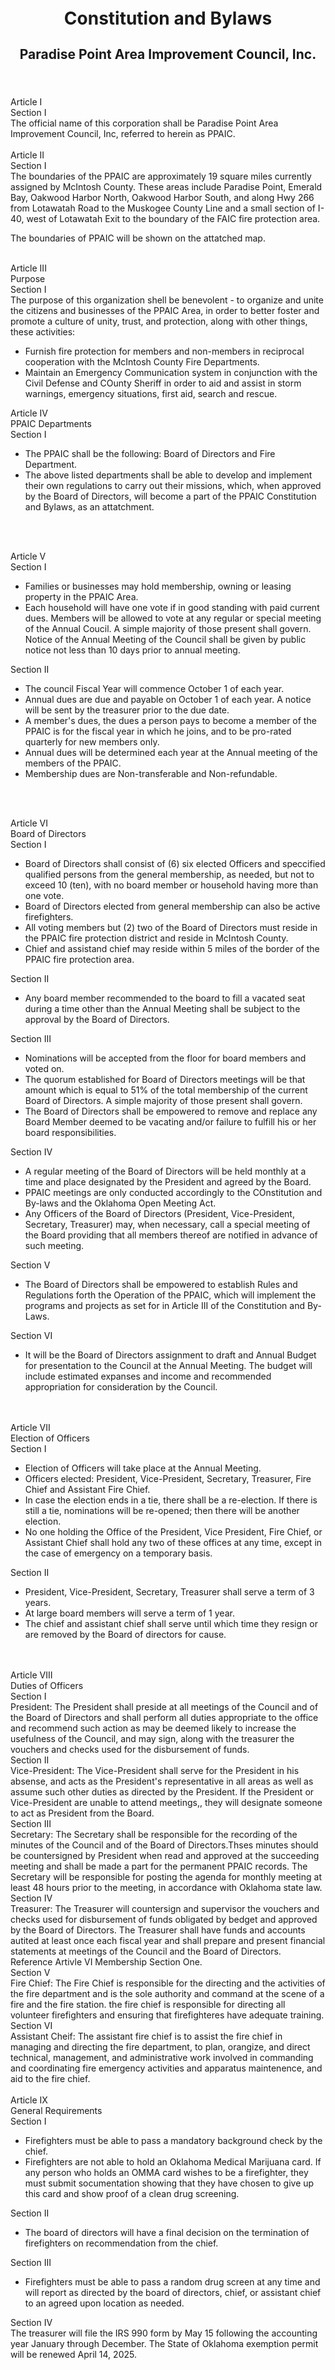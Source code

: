 <p style="font-size: 2em; font-weight: bold; text-align: center;">Constitution and Bylaws</p>
<p style="font-size: 1.5em; font-weight: bold; text-align: center;">Paradise Point Area Improvement Council, Inc.</p>
<br /><br />
<article>Article I</article>
<section>Section I</section>
The official name of this corporation shall be Paradise Point Area Improvement Council, Inc, referred to herein as PPAIC.
<br /><br />
<article>Article II</article>
<section>Section I</section>
The boundaries of the PPAIC are approximately 19 square miles currently assigned by McIntosh County. These areas include Paradise Point, Emerald Bay, Oakwood Harbor North, Oakwood Harbor South, and along Hwy 266 from Lotawatah Road to the Muskogee County Line and a small section of I-40, west of Lotawatah Exit to the boundary of the FAIC fire protection area.

The boundaries of PPAIC will be shown on the attatched map.
<br /><br />
<article>Article III</article>
<desc>Purpose</desc>
<section>Section I</section>
The purpose of this organization shell be benevolent - to organize and unite the citizens and businesses of the PPAIC Area, in order to better foster and promote a culture of unity, trust, and protection, along with other things, these activities:
<ul>
    <li>Furnish fire protection for members and non-members in reciprocal cooperation with the McIntosh County Fire Departments.</li>
    <li>Maintain an Emergency Communication system in conjunction with the Civil Defense and COunty Sheriff in order to aid and assist in storm warnings, emergency situations, first aid, search and rescue.</li>
</ul>

<article>Article IV</article>
<desc>PPAIC Departments</desc>

<section>Section I</section>
<ul>
<li>The PPAIC shall be the following: Board of Directors and Fire Department.</li>
<li>The above listed departments shall be able to develop and implement their own regulations to carry out their missions, which, when approved by the Board of Directors, will become a part of the PPAIC Constitution and Bylaws, as an attatchment.</li>
</ul>

<br /><br />
<article>Article V</article>
<section>Section I</section>
<ul>
    <li>Families or businesses may hold membership, owning or leasing property in the PPAIC Area.</li>
    <li>Each household will have one vote if in good standing with paid current dues. Members will be allowed to vote at any regular or special meeting of the Annual Coucil. A simple majority of those present shall govern. Notice of the Annual Meeting of the Council shall be given by public notice not less than 10 days prior to annual meeting.</li>
</ul>


<section>Section II</section>
<ul>
    <li>The council Fiscal Year will commence October 1 of each year.</li>
    <li>Annual dues are due and payable on October 1 of each year. A notice will be sent by the treasurer prior to the due date.</li>
    <li>A member's dues, the dues a person pays to become a member of the PPAIC is for the fiscal year in which he joins, and to be pro-rated quarterly for new members only.</li>
    <li>Annual dues will be determined each year at the Annual meeting of the members of the PPAIC.</li>
    <li>Membership dues are Non-transferable and Non-refundable.</li>
</ul>

<br /><br />
<article>Article VI</article>
<desc>Board of Directors</desc>

<section>Section I</section>
<ul>
    <li>Board of Directors shall consist of (6) six elected Officers and speccified qualified persons from the general membership, as needed, but not to exceed 10 (ten), with no board member or household having more than one vote.</li>
    <li>Board of Directors elected from general membership can also be active firefighters.</li>
    <li>All voting members but (2) two of the Board of Directors must reside in the PPAIC fire protection district and reside in McIntosh County.</li>
    <li>Chief and assistand chief may reside within 5 miles of the border of the PPAIC fire protection area.</li>
</ul>

<section>Section II</section>
<ul>
    <li>Any board member recommended to the board to fill a vacated seat during a time other than the Annual Meeting shall be subject to the approval by the Board of Directors.</li>
</ul>
<section>Section III</section>
<ul>
    <li>Nominations will be accepted from the floor for board members and voted on.</li>
    <li>The quorum established for Board of Directors meetings will be that amount which is equal to 51% of the total membership of the current Board of Directors. A simple majority of those present shall govern.</li>
    <li>The Board of Directors shall be empowered to remove and replace any Board Member deemed to be vacating and/or failure to fulfill his or her board responsibilities.</li>
</ul>


<section>Section IV</section>
<ul>
    <li>A regular meeting of the Board of Directors will be held monthly at a time and place designated by the President and agreed by the Board.</li>
    <li>PPAIC meetings are only conducted accordingly to the COnstitution and By-laws and the Oklahoma Open Meeting Act.</li>
    <li>Any Officers of the Board of Directors (President, Vice-President, Secretary, Treasurer) may, when necessary, call a special meeting of the Board providing that all members thereof are notified in advance of such meeting.</li>
</ul>


<section>Section V</section>
<ul>
    <li>The Board of Directors shall be empowered to establish Rules and Regulations forth the Operation of the PPAIC, which will implement the programs and projects as set for in Article III of the Constitution and By-Laws.</li>
</ul>


<section>Section VI</section>
<ul>
    <li>It will be the Board of Directors assignment to draft and Annual Budget for presentation to the Council at the Annual Meeting. The budget will include estimated expanses and income and recommended appropriation for consideration by the Council.</li>
</ul>
<br /><br />
<article>Article VII</article>
<desc>Election of Officers</desc>

<section>Section I</section>
<ul>
    <li>Election of Officers will take place at the Annual Meeting.</li>
    <li>Officers elected: President, Vice-President, Secretary, Treasurer, Fire Chief and Assistant Fire Chief.</li>
    <li>In case the election ends in a tie, there shall be a re-election. If there is still a tie, nominations will be re-opened; then there will be another election.</li>
    <li>No one holding the Office of the President, Vice President, Fire Chief, or Assistant Chief shall hold any two of these offices at any time, except in the case of emergency on a temporary basis.</li>
</ul>
<section>Section II</section>
<ul>
    <li>President, Vice-President, Secretary, Treasurer shall serve a term of 3 years.</li>
    <li>At large board members will serve a term of 1 year.</li>
    <li>The chief and assistant chief shall serve until which time they resign or are removed by the Board of directors for cause.</li>
</ul>
<br /><br />
<article>Article VIII</article>
<desc>Duties of Officers</desc>

<section>Section I</section>
President: The President shall preside at all meetings of the Council and of the Board of Directors and shall perform all duties appropriate to the office and recommend such action as may be deemed likely to increase the usefulness of the Council, and may sign, along with the treasurer the vouchers and checks used for the disbursement of funds.

<section>Section II</section>
Vice-President: The Vice-President shall serve for the President in his absense, and acts as the President's representative in all areas as well as assume such other duties as directed by the President. If the President or Vice-President are unable to attend meetings,, they will designate someone to act as President from the Board.

<section>Section III</section>
Secretary: The Secretary shall be responsible for the recording of the minutes of the Council and of the Board of Directors.Thses minutes should be countersigned by President when read and approved at the succeeding meeting and shall be made a part for the permanent PPAIC records. The Secretary will be responsible for posting the agenda for monthly meeting at least 48 hours prior to the meeting, in accordance with Oklahoma state law.

<section>Section IV</section>
Treasurer: The Treasurer will countersign and supervisor the vouchers and checks used for disbursement of funds obligated by bedget and approved by the Board of Directors. The Treasurer shall have funds and accounts autited at least once each fiscal year and shall prepare and present financial statements at meetings of the Council and the Board of Directors. Reference Artivle VI Membership Section One.

<section>Section V</section>
Fire Chief: The Fire Chief is responsible for the directing and the activities of the fire department and is the sole authority and command at the scene of a fire and the fire station. the fire chief is responsible for directing all volunteer firefighters and ensuring that firefighteres have adequate training.

<section>Section VI</section>
Assistant Cheif: The assistant fire chief is to assist the fire chief in managing and directing the fire department, to plan, orangize, and direct technical, management, and administrative work involved in commanding and coordinating fire emergency activities and apparatus maintenence, and aid to the fire chief.
<br /><br />
<article>Article IX</article>
<desc>General Requirements</desc>

<section>Section I</section>
<ul>
    <li>Firefighters must be able to pass a mandatory background check by the chief.</li>
    <li>Firefighters are not able to hold an Oklahoma Medical Marijuana card. If any person who holds an OMMA card wishes to be a firefighter, they must submit socumentation showing that they have chosen to give up this card and show proof of a clean drug screening.</li>
</ul>
<section>Section II</section>
<ul>
    <li>The board of directors will have a final decision on the termination of firefighters on recommendation from the chief.</li>
</ul>
<section>Section III</section>
<ul>
    <li>Firefighters must be able to pass a random drug screen at any time and will report as directed by the board of directors, chief, or assistant chief to an agreed upon location as needed.</li>
</ul>
<section>Section IV</section>
The treasurer will file the IRS 990 form by May 15 following the accounting year January through December. The State of Oklahoma exemption permit will be renewed April 14, 2025.